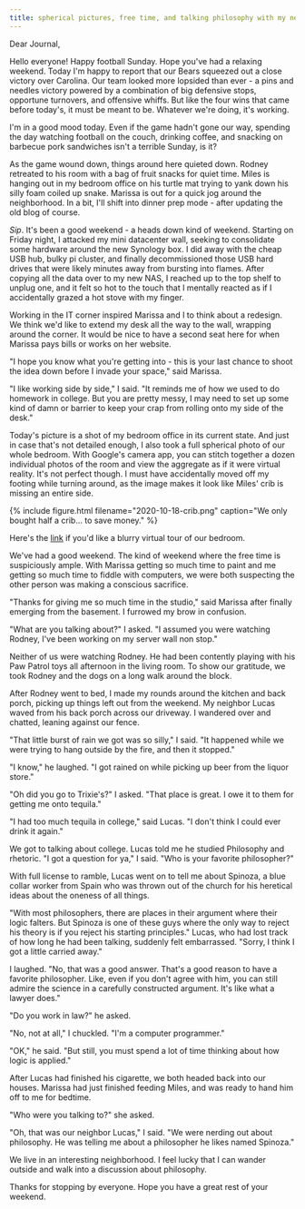 ```yaml
---
title: spherical pictures, free time, and talking philosophy with my neighbor
---
```


Dear Journal,

Hello everyone!  Happy football Sunday.  Hope you've had a relaxing
weekend.  Today I'm happy to report that our Bears squeezed out a
close victory over Carolina.  Our team looked more lopsided than
ever - a pins and needles victory powered by a combination of big
defensive stops, opportune turnovers, and offensive whiffs.  But like
the four wins that came before today's, it must be meant to be.
Whatever we're doing, it's working.

I'm in a good mood today.  Even if the game hadn't gone our way,
spending the day watching football on the couch, drinking coffee, and
snacking on barbecue pork sandwiches isn't a terrible Sunday, is it?

As the game wound down, things around here quieted down.  Rodney
retreated to his room with a bag of fruit snacks for quiet time.
Miles is hanging out in my bedroom office on his turtle mat trying to
yank down his silly foam coiled up snake.  Marissa is out for a quick
jog around the neighborhood.  In a bit, I'll shift into dinner prep
mode - after updating the old blog of course.

_Sip_.  It's been a good weekend - a heads down kind of weekend.
Starting on Friday night, I attacked my mini datacenter wall, seeking
to consolidate some hardware around the new Synology box.  I did away
with the cheap USB hub, bulky pi cluster, and finally decommissioned
those USB hard drives that were likely minutes away from bursting into
flames.  After copying all the data over to my new NAS, I reached up
to the top shelf to unplug one, and it felt so hot to the touch that I
mentally reacted as if I accidentally grazed a hot stove with my
finger.

Working in the IT corner inspired Marissa and I to think about a
redesign.  We think we'd like to extend my desk all the way to the
wall, wrapping around the corner.  It would be nice to have a second
seat here for when Marissa pays bills or works on her website.

"I hope you know what you're getting into - this is your last chance
to shoot the idea down before I invade your space," said Marissa.

"I like working side by side," I said.  "It reminds me of how we used
to do homework in college.  But you are pretty messy, I may need to
set up some kind of damn or barrier to keep your crap from rolling
onto my side of the desk."

Today's picture is a shot of my bedroom office in its current state.
And just in case that's not detailed enough, I also took a full
spherical photo of our whole bedroom.  With Google's camera app, you
can stitch together a dozen individual photos of the room and view the
aggregate as if it were virtual reality.  It's not perfect though.  I
must have accidentally moved off my footing while turning around, as
the image makes it look like Miles' crib is missing an entire side.

{% include figure.html filename="2020-10-18-crib.png" caption="We only
bought half a crib... to save money." %}

Here's the [link] if you'd like a blurry virtual tour of our bedroom.

[link]: https://photos.app.goo.gl/VbH3nsqzdazUvqjf9

We've had a good weekend.  The kind of weekend where the free time is
suspiciously ample.  With Marissa getting so much time to paint and me
getting so much time to fiddle with computers, we were both suspecting
the other person was making a conscious sacrifice.

"Thanks for giving me so much time in the studio," said Marissa after
finally emerging from the basement.  I furrowed my brow in confusion.

"What are you talking about?" I asked.  "I assumed you were watching
Rodney, I've been working on my server wall non stop."

Neither of us were watching Rodney.  He had been contently playing
with his Paw Patrol toys all afternoon in the living room.  To show
our gratitude, we took Rodney and the dogs on a long walk around the
block.

After Rodney went to bed, I made my rounds around the kitchen and back
porch, picking up things left out from the weekend.  My neighbor Lucas
waved from his back porch across our driveway.  I wandered over and
chatted, leaning against our fence.

"That little burst of rain we got was so silly," I said.  "It happened
while we were trying to hang outside by the fire, and then it
stopped."

"I know," he laughed.  "I got rained on while picking up beer from the
liquor store."

"Oh did you go to Trixie's?" I asked.  "That place is great.  I owe it
to them for getting me onto tequila."

"I had too much tequila in college," said Lucas.  "I don't think I
could ever drink it again."

We got to talking about college.  Lucas told me he studied Philosophy
and rhetoric.  "I got a question for ya," I said.  "Who is your
favorite philosopher?"

With full license to ramble, Lucas went on to tell me about Spinoza, a
blue collar worker from Spain who was thrown out of the church for his
heretical ideas about the oneness of all things.

"With most philosophers, there are places in their argument where
their logic falters.  But Spinoza is one of these guys where the only
way to reject his theory is if you reject his starting principles."
Lucas, who had lost track of how long he had been talking, suddenly
felt embarrassed.  "Sorry, I think I got a little carried away."

I laughed.  "No, that was a good answer.  That's a good reason to have
a favorite philosopher.  Like, even if you don't agree with him, you
can still admire the science in a carefully constructed argument.
It's like what a lawyer does."

"Do you work in law?" he asked.

"No, not at all," I chuckled.  "I'm a computer programmer."

"OK," he said.  "But still, you must spend a lot of time thinking
about how logic is applied."

After Lucas had finished his cigarette, we both headed back into our
houses.  Marissa had just finished feeding Miles, and was ready to
hand him off to me for bedtime.

"Who were you talking to?" she asked.

"Oh, that was our neighbor Lucas," I said.  "We were nerding out about
philosophy.  He was telling me about a philosopher he likes named
Spinoza."

We live in an interesting neighborhood.  I feel lucky that I can
wander outside and walk into a discussion about philosophy.

Thanks for stopping by everyone.  Hope you have a great rest of your
weekend.
